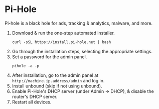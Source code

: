 # Pi-Hole
Pi-hole is a black hole for ads, tracking & analytics, malware, and more.
1. Download & run the one-step automated installer.
    ```
    curl -sSL https://install.pi-hole.net | bash
    ```
2. Go through the installation steps, selecting the appropriate settings.
4. Set a password for the admin panel.
    ```
    pihole -a -p
    ```
5. After installation, go to the admin panel at `http://machine.ip.address/admin` and log in.
6. Install unbound (skip if not using unbound).
7. Enable Pi-Hole's DHCP server (under Admin -> DHCP), & disable the router's DHCP server.
8. Restart all devices.